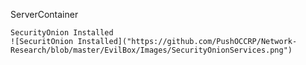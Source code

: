 ServerContainer

	SecurityOnion Installed
	![SecuritOnion Installed]("https://github.com/PushOCCRP/Network-Research/blob/master/EvilBox/Images/SecurityOnionServices.png")
		
